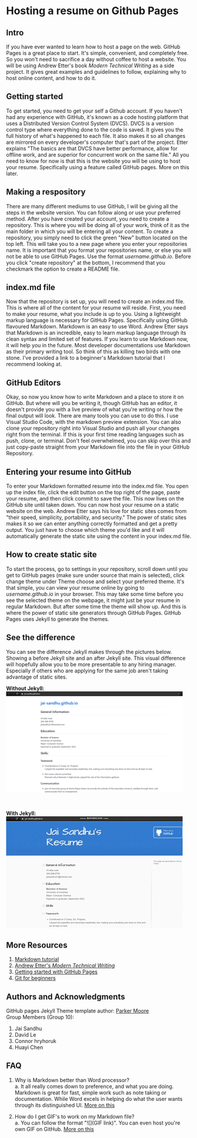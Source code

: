# Hosting a resume on Github Pages

## Intro
If you have ever wanted to learn how to host a page on the web. GitHub Pages is a great place to start. It's simple, convenient, and completely free. So you won't need to sacrifice a day without coffee to host a website. You will be using Andrew Etter's book _Modern Technical Writing_ as a side project. It gives great examples and guidelines to follow, explaining why to host online content, and how to do it.  

## Getting started
To get started, you need to get your self a Github account. If you haven't had any experience with GitHub, it's known as a code hosting platform that uses a Distributed Version Control System (DVCS). DVCS is a version control type where everything done to the code is saved. It gives you the full history of what's happened to each file. It also makes it so all changes are mirrored on every developer's computer that's part of the project. Etter explains "The basics are that DVCS have better performance, allow for offline work, and are superior for concurrent work on the same file." All you need to know for now is that this is the website you will be using to host your resume. Specifically using a feature called GitHub pages. More on this later.  

## Making a respository
There are many different mediums to use GitHub, I will be giving all the steps in the website version. You can follow along or use your preferred method. After you have created your account, you need to create a repository. This is where you will be doing all of your work, think of it as the main folder in which you will be entering all your content. To create a repository, you simply need to click the green "New" button located on the top left. This will take you to a new page where you enter your repositories name. It is important that you format your repositories name, or else you will not be able to use GitHub Pages. Use the format _username.github.io<span>_. Before you click "create repository" at the bottom, I recommend that you checkmark the option to create a README file.  
## index.md<span> file
Now that the repository is set up, you will need to create an index.md<span> file. This is where all of the content for your resume will reside. First, you need to make your resume, what you include is up to you. Using a lightweight markup language is necessary for GitHub Pages. Specifically using GitHub flavoured Markdown. Markdown is an easy to use Word. Andrew Etter says that Markdown is an incredible, easy to learn markup language through its clean syntax and limited set of features. If you learn to use Markdown now, it will help you in the future. Most developer documentations use Markdown as their primary writing tool. So think of this as killing two birds with one stone. I've provided a link to a beginner's Markdown tutorial that I recommend looking at.  
## GitHub Editors
Okay, so now you know how to write Markdown and a place to store it on GitHub. But where will you be writing it, though GitHub has an editor, it doesn't provide you with a live preview of what you're writing or how the final output will look. There are many tools you can use to do this. I use Visual Studio Code, with the markdown preview extension. You can also clone your repository right into Visual Studio and push all your changes right from the terminal. If this is your first time reading languages such as push, clone, or terminal. Don't feel overwhelmed, you can skip over this and just copy-paste straight from your Markdown file into the file in your GitHub Repository.  

## Entering your resume into GitHub
To enter your Markdown formatted resume into the index.md<span> file. You open up the index file, click the edit button on the top right of the page, paste your resume, and then click commit to save the file. This now lives on the GitHub site until taken down. You can now host your resume on a static website on the web. Andrew Etter says his love for static sites comes from "their speed, simplicity, portability, and security." The power of static sites makes it so we can enter anything correctly formatted and get a pretty output. You just have to choose which theme you'd like and it will automatically generate the static site using the content in your index.md<span> file. 
## How to create static site
To start the process, go to settings in your repository, scroll down until you get to GitHub pages (make sure under source that main is selected), click change theme under Theme choose and select your preferred theme. It's that simple, you can view your resume online by going to _<span>username.github.io<span>_ in your browser. This may take some time before you see the selected theme on the webpage, it might just be your resume in regular Markdown. But after some time the theme will show up. And this is where the power of static site generators through GitHub Pages. GitHub Pages uses Jekyll to generate the themes.  
## See the difference
You can see the difference Jekyll makes through the pictures below. Showing a before Jekyll site and an after Jekyll site. This visual difference will hopefully allow you to be more presentable to any hiring manager. Especially if others who are applying for the same job aren't taking advantage of static sites.  


**Without Jekyll:**  
<img src="https://github.com/jai-sandhu/jai-sandhu.github.io/blob/main/media/pic.png" width="480">

&nbsp;  

**With Jekyll:**  
![Resume with Jekyll GIF](https://github.com/jai-sandhu/jai-sandhu.github.io/blob/main/media/gif.gif)

## More Resources
1. [Markdown tutorial](https://www.markdowntutorial.com/)
2. [Andrew Etter's _Modern Technical Writing_](https://www.amazon.ca/Modern-Technical-Writing-Introduction-Documentation-ebook/dp/B01A2QL9SS)
3. [Getting started with GitHub Pages](https://pages.github.com/)
4. [Git for beginners](https://product.hubspot.com/blog/git-and-github-tutorial-for-beginners)
&nbsp;  

## Authors and Acknowledgments  
GitHub pages Jekyll Theme template author: [Parker Moore](https://github.com/parkr)  
Group Members (Group 10):
1. Jai Sandhu
2. David Le
3. Connor hryhoruk
4. Huayi Chen  

## FAQ  
1. Why is Markdown better than Word processor?  
   a. It all really comes down to preference, and what you are doing. Markdown is great for fast, simple work such as note taking or documentation. While Word excels in helping do what the user wants through its distinguished UI. [More on this](https://techup.lawyer/why-and-how-to-use-markdown-instead-of-or-in-addition-to-word.html)

2. How do I get GIF's to work on my Markdown file?  
   a. You can follow the format "![](GIF link)". You can even host you're own GIF on GitHub. [More on this](https://medium.com/@josephcardillo/how-to-add-gifs-to-your-github-readme-89c74da2ce47)

